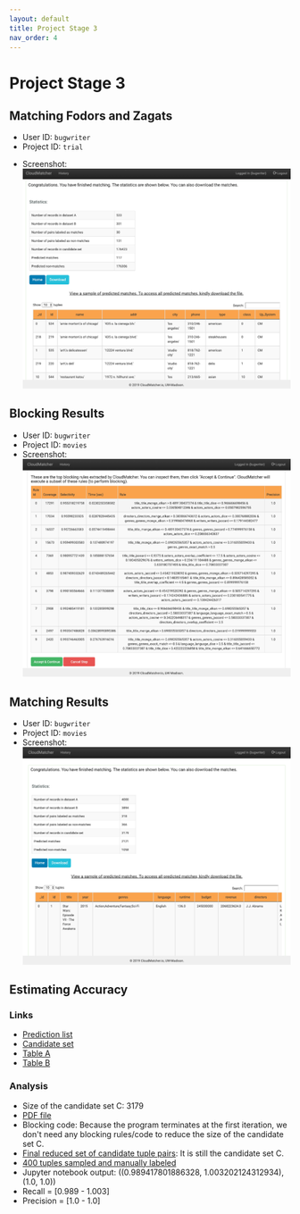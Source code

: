 ```yaml
---
layout: default
title: Project Stage 3
nav_order: 4
---
```


# Project Stage 3

## Matching Fodors and Zagats

+ User ID: `bugwriter`
+ Project ID: `trial`
<!-- + [Screen Shot](https://github.com/gtbai/CS839-Data-Science/blob/master/stage3/trial/screen_shot.png) -->
+ Screenshot:
  ![Screenshot](https://raw.githubusercontent.com/gtbai/CS839-Data-Science/master/stage3/trial/screen_shot.png)

## Blocking Results

+ User ID: `bugwriter`
+ Project ID: `movies`
+ Screenshot: ![Screenshot](https://raw.githubusercontent.com/gtbai/CS839-Data-Science/master/stage3/blocking/screen_shot.png)

## Matching Results

+ User ID: `bugwriter`
+ Project ID: `movies`
+ Screenshot: ![Screenshot](https://raw.githubusercontent.com/gtbai/CS839-Data-Science/master/stage3/matching/screen_shot.png)

## Estimating Accuracy

### Links
+ [Prediction list](https://raw.githubusercontent.com/gtbai/CS839-Data-Science/master/stage3/estimating/falcon_cm_matching_al_ds)
+ [Candidate set](https://raw.githubusercontent.com/gtbai/CS839-Data-Science/master/stage3/estimating/falcon_apply_rules_ds)
+ [Table A](https://raw.githubusercontent.com/gtbai/CS839-Data-Science/master/stage3/estimating/imdb)
+ [Table B](https://raw.githubusercontent.com/gtbai/CS839-Data-Science/master/stage3/estimating/tmdb)

### Analysis 
+ Size of the candidate set C: 3179
+ [PDF file](https://github.com/gtbai/CS839-Data-Science/blob/master/stage3/estimating/Iterations.pdf)
+ Blocking code: Because the program terminates at the first iteration, we don't need any blocking rules/code to reduce the size of the candidate set C.
+ [Final reduced set of candidate tuple pairs](https://raw.githubusercontent.com/gtbai/CS839-Data-Science/master/stage3/estimating/falcon_apply_rules_ds): It is still the candidate set C.
+ [400 tuples sampled and manually labeled](https://raw.githubusercontent.com/gtbai/CS839-Data-Science/master/stage3/estimating/labeled_pairs.csv)
+ Jupyter notebook output: ((0.989417801886328, 1.003202124312934), (1.0, 1.0))
+ Recall = [0.989 - 1.003]
+ Precision = [1.0 - 1.0]



